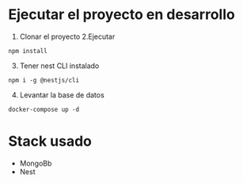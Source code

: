 # Ejecutar el proyecto en desarrollo

1. Clonar el proyecto
   2.Ejecutar

```
npm install
```

3. Tener nest CLI instalado

```
npm i -g @nestjs/cli
```

4. Levantar la base de datos

```1
docker-compose up -d

```

# Stack usado

- MongoBb
- Nest
